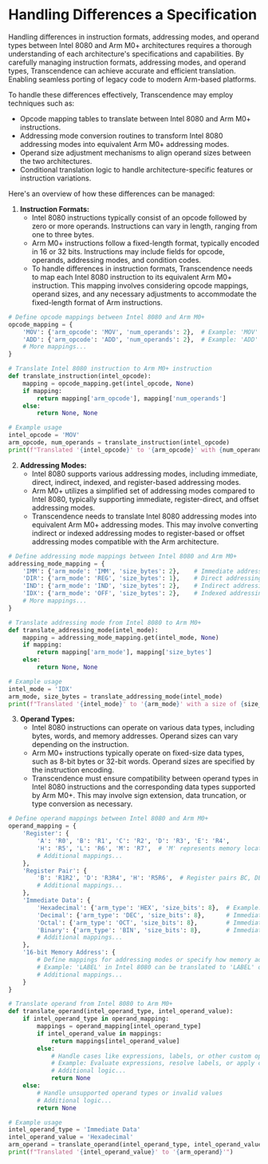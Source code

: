 # Handling Differences a Specification
Handling differences in instruction formats, addressing modes, and operand types between Intel 8080 and Arm M0+ architectures requires a thorough understanding of each architecture's specifications and capabilities. By carefully managing instruction formats, addressing modes, and operand types, Transcendence can achieve accurate and efficient translation. Enabling seamless porting of legacy code to modern Arm-based platforms.

To handle these differences effectively, Transcendence may employ techniques such as:
- Opcode mapping tables to translate between Intel 8080 and Arm M0+ instructions.
- Addressing mode conversion routines to transform Intel 8080 addressing modes into equivalent Arm M0+ addressing modes.
- Operand size adjustment mechanisms to align operand sizes between the two architectures.
- Conditional translation logic to handle architecture-specific features or instruction variations.


Here's an overview of how these differences can be managed:

1. **Instruction Formats:**
   - Intel 8080 instructions typically consist of an opcode followed by zero or more operands. Instructions can vary in length, ranging from one to three bytes.
   - Arm M0+ instructions follow a fixed-length format, typically encoded in 16 or 32 bits. Instructions may include fields for opcode, operands, addressing modes, and condition codes.
   - To handle differences in instruction formats, Transcendence needs to map each Intel 8080 instruction to its equivalent Arm M0+ instruction. This mapping involves considering opcode mappings, operand sizes, and any necessary adjustments to accommodate the fixed-length format of Arm instructions.
```python
# Define opcode mappings between Intel 8080 and Arm M0+
opcode_mapping = {
    'MOV': {'arm_opcode': 'MOV', 'num_operands': 2},  # Example: 'MOV' instruction remains the same
    'ADD': {'arm_opcode': 'ADD', 'num_operands': 2},  # Example: 'ADD' instruction remains the same
    # More mappings...
}

# Translate Intel 8080 instruction to Arm M0+ instruction
def translate_instruction(intel_opcode):
    mapping = opcode_mapping.get(intel_opcode, None)
    if mapping:
        return mapping['arm_opcode'], mapping['num_operands']
    else:
        return None, None

# Example usage
intel_opcode = 'MOV'
arm_opcode, num_operands = translate_instruction(intel_opcode)
print(f"Translated '{intel_opcode}' to '{arm_opcode}' with {num_operands} operands")
```

2. **Addressing Modes:**
   - Intel 8080 supports various addressing modes, including immediate, direct, indirect, indexed, and register-based addressing modes.
   - Arm M0+ utilizes a simplified set of addressing modes compared to Intel 8080, typically supporting immediate, register-direct, and offset addressing modes.
   - Transcendence needs to translate Intel 8080 addressing modes into equivalent Arm M0+ addressing modes. This may involve converting indirect or indexed addressing modes to register-based or offset addressing modes compatible with the Arm architecture.
```python
# Define addressing mode mappings between Intel 8080 and Arm M0+
addressing_mode_mapping = {
    'IMM': {'arm_mode': 'IMM', 'size_bytes': 2},    # Immediate addressing mode
    'DIR': {'arm_mode': 'REG', 'size_bytes': 1},    # Direct addressing mode maps to register-direct in Arm M0+
    'IND': {'arm_mode': 'IND', 'size_bytes': 2},    # Indirect addressing mode remains the same
    'IDX': {'arm_mode': 'OFF', 'size_bytes': 2},    # Indexed addressing mode maps to offset addressing mode
    # More mappings...
}

# Translate addressing mode from Intel 8080 to Arm M0+
def translate_addressing_mode(intel_mode):
    mapping = addressing_mode_mapping.get(intel_mode, None)
    if mapping:
        return mapping['arm_mode'], mapping['size_bytes']
    else:
        return None, None

# Example usage
intel_mode = 'IDX'
arm_mode, size_bytes = translate_addressing_mode(intel_mode)
print(f"Translated '{intel_mode}' to '{arm_mode}' with a size of {size_bytes} bytes")
```

3. **Operand Types:**
   - Intel 8080 instructions can operate on various data types, including bytes, words, and memory addresses. Operand sizes can vary depending on the instruction.
   - Arm M0+ instructions typically operate on fixed-size data types, such as 8-bit bytes or 32-bit words. Operand sizes are specified by the instruction encoding.
   - Transcendence must ensure compatibility between operand types in Intel 8080 instructions and the corresponding data types supported by Arm M0+. This may involve sign extension, data truncation, or type conversion as necessary.
```python
# Define operand mappings between Intel 8080 and Arm M0+
operand_mapping = {
    'Register': {
        'A': 'R0', 'B': 'R1', 'C': 'R2', 'D': 'R3', 'E': 'R4',
        'H': 'R5', 'L': 'R6', 'M': 'R7',  # 'M' represents memory location pointed to by HL
        # Additional mappings...
    },
    'Register Pair': {
        'B': 'R1R2', 'D': 'R3R4', 'H': 'R5R6',  # Register pairs BC, DE, HL
        # Additional mappings...
    },
    'Immediate Data': {
        'Hexadecimal': {'arm_type': 'HEX', 'size_bits': 8},  # Example: Immediate data in hexadecimal format
        'Decimal': {'arm_type': 'DEC', 'size_bits': 8},      # Immediate data in decimal format
        'Octal': {'arm_type': 'OCT', 'size_bits': 8},        # Immediate data in octal format
        'Binary': {'arm_type': 'BIN', 'size_bits': 8},       # Immediate data in binary format
        # Additional mappings...
    },
    '16-bit Memory Address': {
        # Define mappings for addressing modes or specify how memory addresses are represented in Arm M0+ assembly
        # Example: 'LABEL' in Intel 8080 can be translated to 'LABEL' or its corresponding memory address in Arm M0+
        # Additional mappings...
    }
}

# Translate operand from Intel 8080 to Arm M0+
def translate_operand(intel_operand_type, intel_operand_value):
    if intel_operand_type in operand_mapping:
        mappings = operand_mapping[intel_operand_type]
        if intel_operand_value in mappings:
            return mappings[intel_operand_value]
        else:
            # Handle cases like expressions, labels, or other custom operand types
            # Example: Evaluate expressions, resolve labels, or apply custom translation rules
            # Additional logic...
            return None
    else:
        # Handle unsupported operand types or invalid values
        # Additional logic...
        return None

# Example usage
intel_operand_type = 'Immediate Data'
intel_operand_value = 'Hexadecimal'
arm_operand = translate_operand(intel_operand_type, intel_operand_value)
print(f"Translated '{intel_operand_value}' to '{arm_operand}'")
```
